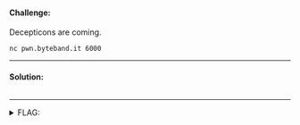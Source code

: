 #### Challenge:

Decepticons are coming. 

`nc pwn.byteband.it 6000`

---

#### Solution:

```bash
```

---

<details><summary>FLAG:</summary>

```
flag{0pt1mus_pr1m3_has_chosen_you}
```

</details>
<br/>
